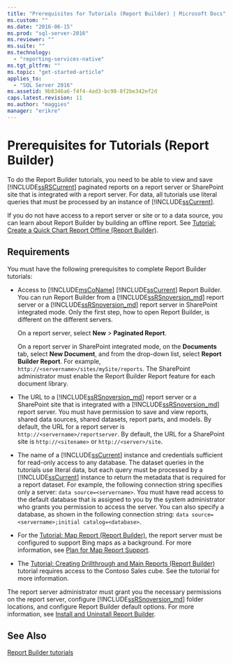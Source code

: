 ```yaml
---
title: "Prerequisites for Tutorials (Report Builder) | Microsoft Docs"
ms.custom: ""
ms.date: "2016-06-15"
ms.prod: "sql-server-2016"
ms.reviewer: ""
ms.suite: ""
ms.technology: 
  - "reporting-services-native"
ms.tgt_pltfrm: ""
ms.topic: "get-started-article"
applies_to: 
  - "SQL Server 2016"
ms.assetid: 9b8346a6-f4f4-4ad3-bc98-8f2be342ef2d
caps.latest.revision: 11
ms.author: "maggies"
manager: "erikre"
---
```

# Prerequisites for Tutorials (Report Builder)
To do the Report Builder tutorials, you need to be able to view and save [!INCLUDE[ssRSCurrent](../../reporting-services/includes/ssrscurrent-md.md)] paginated reports on a report server or SharePoint site that is integrated with a report server. For data, all tutorials use literal queries that must be processed by an instance of [!INCLUDE[ssCurrent](../../advanced-analytics/r-services/includes/sscurrent-md.md)].  
  
If you do not have access to a report server or site or to a data source, you can learn about Report Builder by building an offline report. See [Tutorial: Create a Quick Chart Report Offline &#40;Report Builder&#41;](../../reporting-services/report-builder/tutorial-create-a-quick-chart-report-offline-report-builder.md).  
  
## Requirements  
You must have the following prerequisites to complete Report Builder tutorials:  
  
-   Access to [!INCLUDE[msCoName](../../advanced-analytics/r-services/tutorials/includes/msconame-md.md)] [!INCLUDE[ssCurrent](../../advanced-analytics/r-services/includes/sscurrent-md.md)] Report Builder. You can run Report Builder from a [!INCLUDE[ssRSnoversion_md](../../advanced-analytics/r-services/includes/ssrsnoversion-md.md)] report server or a [!INCLUDE[ssRSnoversion_md](../../advanced-analytics/r-services/includes/ssrsnoversion-md.md)] report server in SharePoint integrated mode. Only the first step, how to open Report Builder, is different on the different servers.  
  
    On a report server, select **New** > **Paginated Report**.
  
    On a report server in SharePoint integrated mode, on the **Documents** tab, select **New Document**, and from the drop-down list, select **Report Builder Report**. For example, `http://<servername>/sites/mySite/reports`. The SharePoint administrator must enable the Report Builder Report feature for each document library.  
  
-   The URL to a [!INCLUDE[ssRSnoversion_md](../../advanced-analytics/r-services/includes/ssrsnoversion-md.md)] report server or a SharePoint site that is integrated with a [!INCLUDE[ssRSnoversion_md](../../advanced-analytics/r-services/includes/ssrsnoversion-md.md)] report server. You must have permission to save and view reports, shared data sources, shared datasets, report parts, and models. By default, the URL for a report server is `http://<servername>/reportserver`. By default, the URL for a SharePoint site is `http://<sitename>` or `http://<server>/site`.  
  
-   The name of a [!INCLUDE[ssCurrent](../../advanced-analytics/r-services/includes/sscurrent-md.md)] instance and credentials sufficient for read-only access to any database. The dataset queries in the tutorials use literal data, but each query must be processed by a [!INCLUDE[ssCurrent](../../advanced-analytics/r-services/includes/sscurrent-md.md)] instance to return the metadata that is required for a report dataset. For example, the following connection string specifies only a server: `data source=<servername>`. You must have read access to the default database that is assigned to you by the system administrator who grants you permission to access the server. You can also specify a database, as shown in the following connection string: `data source=<servername>;initial catalog=<database>`.  
  
-   For the [Tutorial: Map Report (Report Builder)](Tutorial:%20Map%20Report%20\(Report%20Builder\).md), the report server must be configured to support Bing maps as a background. For more information, see [Plan for Map Report Support](http://msdn.microsoft.com/en-us/5ddc97a7-7ee5-475d-bc49-3b814dce7e19).   

-   The [Tutorial: Creating Drillthrough and Main Reports (Report Builder)](Tutorial:%20Creating%20Drillthrough%20and%20Main%20Reports%20\(Report%20Builder\).md) tutorial requires access to the Contoso Sales cube. See the tutorial for more information. 
  
The report server administrator must grant you the necessary permissions on the report server, configure [!INCLUDE[ssRSnoversion_md](../../advanced-analytics/r-services/includes/ssrsnoversion-md.md)] folder locations, and configure Report Builder default options. For more information, see [Install and Uninstall Report Builder](../Topic/Install%20and%20Uninstall%20Report%20Builder.md).  
  
## See Also  
[Report Builder tutorials](../../reporting-services/tutorials/report-builder-tutorials.md)  
  
